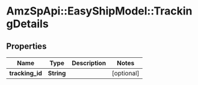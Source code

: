 # AmzSpApi::EasyShipModel::TrackingDetails

## Properties
Name | Type | Description | Notes
------------ | ------------- | ------------- | -------------
**tracking_id** | **String** |  | [optional] 

